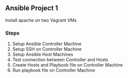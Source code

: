 ## Ansible Project 1
Install apache on two Vagrant VMs

### Steps
1. Setup Ansible Controller Machine
2. Setup SSH on Controller Machine
3. Setup Ansible Host Machines
4. Test connection between Controller and Hosts
5. Create Hosts and Playbook file on Controller Machine
6. Run playbook file on Controller Machine
